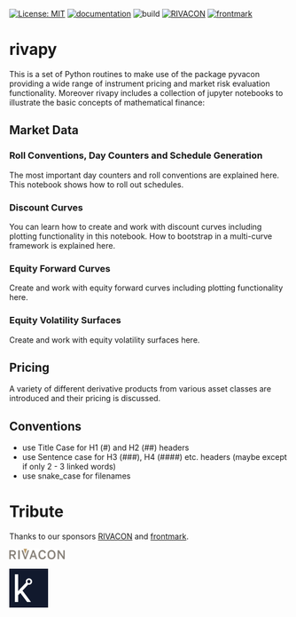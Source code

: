 [![License: MIT](https://img.shields.io/badge/License-MIT-yellow.svg)](https://opensource.org/licenses/MIT)
[![documentation](https://img.shields.io/badge/-documentation-blue.svg)](https://rivacon.github.io/RiVaPy/)
![build](https://github.com/RIVACON/RiVaPy/workflows/build/badge.svg)
[![RIVACON](https://img.shields.io/badge/powered%20by-RIVACON-lightgrey.svg)](https://www.rivacon.com/en/)
[![frontmark](https://img.shields.io/badge/powered%20by-frontmark-lightgrey.svg)](https://www.frontmark.de/)

# rivapy

This is a set of Python routines to make use of the package pyvacon providing a wide range of instrument pricing and market risk evaluation functionality.
Moreover rivapy includes a collection of jupyter notebooks to illustrate the basic concepts of mathematical finance:

## Market Data
### Roll Conventions, Day Counters and Schedule Generation
The most important day counters and roll conventions are explained here. This notebook shows how to roll out schedules.

### Discount Curves
You can learn how to create and work with discount curves including plotting functionality in this notebook. How to bootstrap in a multi-curve framework is explained here.

### Equity Forward Curves
Create and work with equity forward curves including plotting functionality here.

### Equity Volatility Surfaces
Create and work with equity volatility surfaces here.

## Pricing

A variety of different derivative products from various asset classes are introduced and their pricing is discussed.

## Conventions

- use Title Case for H1 (#) and H2 (##) headers
- use Sentence case for H3 (###), H4 (####) etc. headers (maybe except if only 2 - 3 linked words)
- use snake_case for filenames

# Tribute

Thanks to our sponsors [RIVACON](https://www.rivacon.com/) and [frontmark](https://www.frontmark.de/).

[<img src="images/rivacon_logo.png" width='100px'>](https://www.rivacon.com/)

[<img src="images/favicon.png" width='70px'>](https://www.frontmark.de/)
